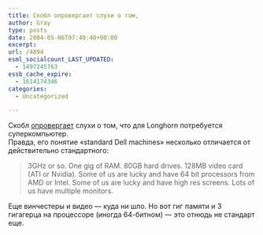 ```yaml
---
title: Скобл опровергает слухи о том,
author: Gray
type: posts
date: 2004-05-06T07:40:48+00:00
excerpt:
url: /4894
esml_socialcount_LAST_UPDATED:
  - 1497245763
essb_cache_expire:
  - 1614174346
categories:
  - Uncategorized

---
```








Скобл <a href="http://radio.weblogs.com/0001011/2004/05/04.html#a7376" target="_blank">опровергает</a> слухи о том, что для Longhorn потребуется суперкомпьютер.  
Правда, его понятие &#171;standard Dell machines&#187; несколько отличается от действительно стандартного:

> 3GHz or so. One gig of RAM. 80GB hard drives. 128MB video card (ATI or Nvidia). Some of us are lucky and have 64 bit processors from AMD or Intel. Some of us are lucky and have high res screens. Lots of us have multiple monitors.

Еще винчестеры и видео &#8212; куда ни шло. Но вот гиг памяти и 3 гигагерца на процессоре (иногда 64-битном) &#8212; это отнюдь не стандарт еще.
